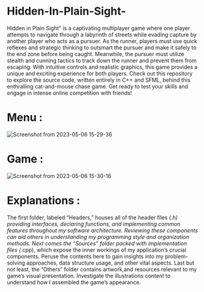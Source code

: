 # Hidden-In-Plain-Sight-
Hidden in Plain Sight" is a captivating multiplayer game where one player attempts to navigate through a labyrinth of streets while evading capture by another player who acts as a pursuer. As the runner, players must use quick reflexes and strategic thinking to outsmart the pursuer and make it safely to the end zone before being caught. Meanwhile, the pursuer must utilize stealth and cunning tactics to track down the runner and prevent them from escaping. With intuitive controls and realistic graphics, this game provides a unique and exciting experience for both players. Check out this repository to explore the source code, written entirely in C++ and SFML, behind this enthralling cat-and-mouse chase game. Get ready to test your skills and engage in intense online competition with friends!
# Menu :
![Screenshot from 2023-05-06 15-29-36](https://user-images.githubusercontent.com/110737334/236627513-50ab8e64-1000-4f16-a9a0-9017977d99e4.png)
# Game :
![Screenshot from 2023-05-06 15-30-16](https://user-images.githubusercontent.com/110737334/236627640-a875d070-70d1-4aba-bc8d-c129e49b7f27.png)
# Explanations : 
The first folder, labeled “Headers,” houses all of the header files (*.h) providing interfaces, declaring functions, and implementing common features throughout my software architecture. Reviewing these components can aid others in understanding my programming style and organization methods.
Next comes the “Sources” folder packed with implementation files (*.cpp), which expose the inner workings of my application’s crucial components. Peruse the contents here to gain insights into my problem-solving approaches, data structure usage, and other vital aspects.
Last but not least, the “Others” folder contains artwork,and resources relevant to my game’s visual presentation. Investigate the illustrations content to understand how I assembled the game’s appearance.
